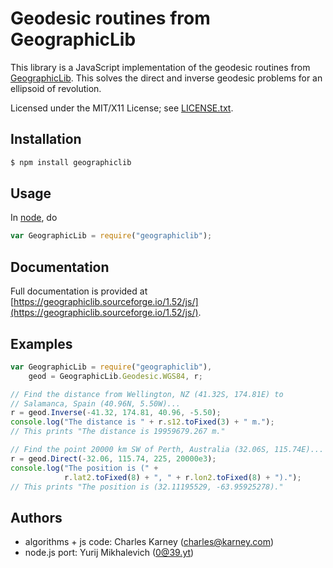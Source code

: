 # Geodesic routines from GeographicLib

This library is a JavaScript implementation of the geodesic routines
from [GeographicLib](https://geographiclib.sourceforge.io).  This solves the
direct and inverse geodesic problems for an ellipsoid of revolution.

Licensed under the MIT/X11 License; see
[LICENSE.txt](https://geographiclib.sourceforge.io/html/LICENSE.txt).

## Installation

```bash
$ npm install geographiclib
```

## Usage

In [node](https://nodejs.org), do
```javascript
var GeographicLib = require("geographiclib");
```

## Documentation

Full documentation is provided at
[https://geographiclib.sourceforge.io/1.52/js/](https://geographiclib.sourceforge.io/1.52/js/).

## Examples

```javascript
var GeographicLib = require("geographiclib"),
    geod = GeographicLib.Geodesic.WGS84, r;

// Find the distance from Wellington, NZ (41.32S, 174.81E) to
// Salamanca, Spain (40.96N, 5.50W)...
r = geod.Inverse(-41.32, 174.81, 40.96, -5.50);
console.log("The distance is " + r.s12.toFixed(3) + " m.");
// This prints "The distance is 19959679.267 m."

// Find the point 20000 km SW of Perth, Australia (32.06S, 115.74E)...
r = geod.Direct(-32.06, 115.74, 225, 20000e3);
console.log("The position is (" +
            r.lat2.toFixed(8) + ", " + r.lon2.toFixed(8) + ").");
// This prints "The position is (32.11195529, -63.95925278)."
```

## Authors

* algorithms + js code: Charles Karney (charles@karney.com)
* node.js port: Yurij Mikhalevich (0@39.yt)
